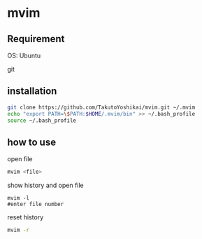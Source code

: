 # mvim

## Requirement
OS: Ubuntu

git

## installation
```bash
git clone https://github.com/TakutoYoshikai/mvim.git ~/.mvim
echo "export PATH=\$PATH:$HOME/.mvim/bin" >> ~/.bash_profile
source ~/.bash_profile
```

## how to use
open file
```bash
mvim <file>
```

show history and open file
```
mvim -l
#enter file number
```

reset history
```bash
mvim -r
```
